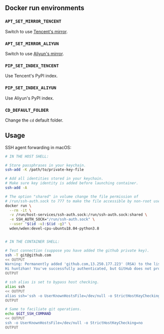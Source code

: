 

## Docker run environments

### `APT_SET_MIRROR_TENCENT`

Switch to use [Tencent's mirror](https://mirrors.cloud.tencent.com/help/ubuntu.html).

### `APT_SET_MIRROR_ALIYUN`

Switch to use [Aliyun's mirror](https://developer.aliyun.com/mirror/ubuntu).

### `PIP_SET_INDEX_TENCENT`

Use Tencent's PyPI index.

### `PIP_SET_INDEX_ALIYUN`

Use Aliyun's PyPI index.

### `CD_DEFAULT_FOLDER`

Change the `cd` default folder.

## Usage

SSH agent forwarding in macOS:

```bash
# IN THE HOST SHELL:

# Store passphrases in your keychain.
ssh-add -K /path/to/private-key-file

# Add all identities stored in your keychain.
# Make sure key identity is added before launching container.
ssh-add -A

# The option "shared" in volume change the file permission of
# /run/ssh-auth.sock to 777 to make the file accessible by non-root user.
docker run \
  --rm -it \
  -v /run/host-services/ssh-auth.sock:/run/ssh-auth.sock:shared \
  -e SSH_AUTH_SOCK="/run/ssh-auth.sock" \
  --user "$(id -u):$(id -g)" \
  wden/wden:devel-cpu-ubuntu18.04-python3.8


# IN THE CONTAINER SHELL:

# Test connection (suppose you have added the github private key).
ssh -T git@github.com
<< OUTPUT
Warning: Permanently added 'github.com,13.250.177.223' (RSA) to the list of known hosts.
Hi huntzhan! You've successfully authenticated, but GitHub does not provide shell access.
OUTPUT

# ssh alias is set to bypass host checking.
alias ssh
<< OUTPUT
alias ssh='ssh -o UserKnownHostsFile=/dev/null -o StrictHostKeyChecking=no'
OUTPUT

# Same to faciliate git operations.
echo $GIT_SSH_COMMAND
<< OUTPUT
ssh -o UserKnownHostsFile=/dev/null -o StrictHostKeyChecking=no
OUTPUT
```
